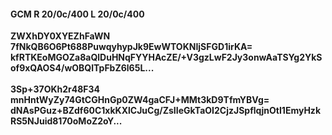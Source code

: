 #### GCM R 20/0c/400 L 20/0c/400
**ZWXhDY0XYEZhFaWN**<br/>**7fNkQB6O6Pt688PuwqyhypJk9EwWTOKNIjSFGD1irKA=**<br/>**kfRTKEoMGOZa8aQlDuHNqFYYHAcZE/+V3gzLwF2Jy3onwAaTSYg2YkSof9xQAOS4/wOBQlTpFbZ6l65L...**<br/><br/>
**3Sp+37OKh2r48F34**<br/>**mnHntWyZy74GtCGHnGp0ZW4gaCFJ+MMt3kD9TfmYBVg=**<br/>**dNAsPGuz+BZdf60C1xkKXlCJuCg/ZsIIeGkTaOI2CjzJSpflqjnOtI1EmyHzkRS5NJuid8170oMoZ2oY...**